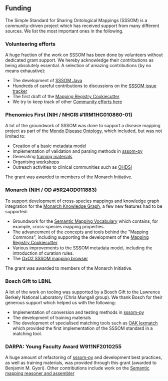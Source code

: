 ## Funding

The Simple Standard for Sharing Ontological Mappings (SSSOM) is a community-driven project which has received support from many different sources.
We list the most important ones in the following.

### Volunteering efforts

A huge fraction of the work on SSSOM has been done by volunteers without dedicated grant support.
We hereby acknowledge their contributions as being absolutely essential. A selection of amazing contributions (by no means exhaustive):

- The development of [SSSOM Java](https://incenp.org/dvlpt/sssom-java/)
- Hundreds of careful contributions to discussions on the [SSSOM issue tracker](https://github.com/mapping-commons/sssom/issues)
- The first draft of the [Mapping Registry Cookiecutter](https://github.com/mapping-commons/mapping-commons-cookiecutter)
- We try to keep track of other [Community efforts here](https://github.com/mapping-commons/sssom/discussions/318)

### Phenomics First (NIH / NHGRI #1RM1HG010860-01)

A lot of the groundwork of SSSOM was done to support a disease mapping project as part of the [Mondo Disease Ontology](https://github.com/monarch-initiative/mondo),
which included, but was not limited to:

- Creation of a basic metadata model
- Implementation of validation and parsing methods in [sssom-py](https://github.com/mapping-commons/sssom-py)
- Generating [training materials](training.md)
- Organising [workshops](workshops.md)
- Outreach activities to clinical communities such as [OHDSI](https://www.ohdsi.org/)

The grant was awarded to members of the Monarch Initiative.

### Monarch (NIH / OD #5R24OD011883)

To support development of cross-species mappings and knowledge graph integration for the [Monarch Knowledge Graph](https://monarchinitiative.org/),
a few new features had to be supported:

- Groundwork for the [Semantic Mapping Vocabulary](https://github.com/mapping-commons/semantic-mapping-vocabulary) which contains, for example, cross-species mapping properties.
- The advancement of the concepts and tools behind the "Mapping Commons", including supporting the development of the [Mapping Registry Cookiecutter](https://github.com/mapping-commons/mapping-commons-cookiecutter)
- Various improvements to the SSSOM metadata model, including the introduction of curation rules.
- The [OxO2 SSSOM mapping browser](https://github.com/EBISPOT/oxo2)

The grant was awarded to members of the Monarch Initiative.

### Bosch Gift to LBNL

A lot of the work on tooling was supported by a Bosch Gift to the Lawrence Berkely National Laboratory (Chris Mungall group). We thank Bosch for their generous support which helped us with the following:

- Implementation of conversion and testing methods in [sssom-py](https://github.com/mapping-commons/sssom-py)
- The development of training materials
- The development of specialised matching tools such as [OAK lexmatch](https://incatools.github.io/ontology-access-kit/guide/mappings.html) which provided the first implementation of the SSSOM standard in a matching tool.

### DARPA: Young Faculty Award W911NF2010255

A huge amount of refactoring of [sssom-py](https://github.com/mapping-commons/sssom-py) and development best practices, as well as training materials, was provided through this grant (awarded to Benjamin M. Gyori). Other contributions include work on the [Semantic mapping reasoner and assembler](https://github.com/biopragmatics/semra)

